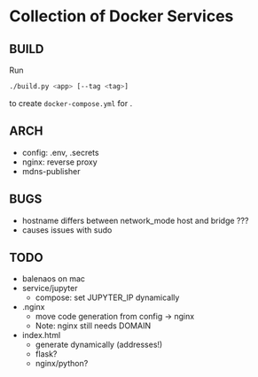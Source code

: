 # Collection of Docker Services

## BUILD

Run 

```bash
./build.py <app> [--tag <tag>]
```

to create `docker-compose.yml` for <app>.

## ARCH

* config: .env, .secrets
* nginx: reverse proxy
* mdns-publisher

## BUGS

* hostname differs between network_mode host and bridge ???
* causes issues with sudo

## TODO

- balenaos on mac
- service/jupyter
    * compose: set JUPYTER_IP dynamically
- .nginx
    * move code generation from config -> nginx
    * Note: nginx still needs DOMAIN
- index.html
    * generate dynamically (addresses!)
    * flask?
    * nginx/python?